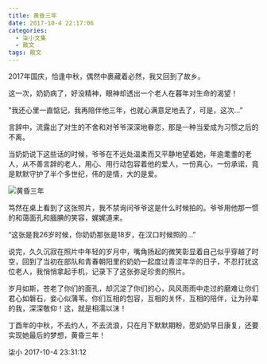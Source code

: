 ```yaml
---
title: 黄昏三年
date: 2017-10-4 22:17:06
categories:
  - 柒小文集
  - 散文
tags: 散文
---
```


2017年国庆，恰逢中秋，偶然中裹藏着必然，我又回到了故乡。

这一次，奶奶病了，好没精神，眼神却透出一个老人在暮年对生命的渴望！

"我还心里一直惦记，我再陪伴他三年，也就心满意足地去了，可是，这次…”

言辞中，流露出了对生的不舍和对爷爷深深地眷恋，那是一种当爱成为习惯之后的不离。

当奶奶说下这些话的时候，爷爷在不远处温柔而又平静地望着她，年逾耄耋的老人，从不善言辞的老人，用心、用行动包容着他的爱人，一份真心，一份承诺，竟是默默守护了半个多世纪，伟的是情，大的是爱。

<!-- more -->

![黄昏三年](/imgs/1509879103562.jpg)

笃然在桌上看到了这张照片，我不禁询问爷爷这是什么时候拍的。爷爷用他那一惯的和蔼面孔和腼腆的笑容，娓娓道来。

“这张是我26岁时候，你奶奶那张是18岁，在汉口时候照的…”

说完，久久沉寂在照片中年轻的岁月中，嘴角扬起的微笑彰显着自己似乎穿越了时空，回到了当初在部队和青春朝阳里的奶奶一起度过青涩年华的日子，不忍打扰这位老人，我悄悄拿起手机，记录下了这张弥足珍贵的照片。

岁月如斯，苍老了你们的面孔，却沉淀了你们的心，风风雨雨中走过的磨难让你们君心如磐石，妾心似蒲苇。你们互相的包容，互相的关怀，互相的陪伴，让为孙辈的我，深深敬仰！这，就是相濡以沫！

丁酉年的中秋，不去约人，不去流浪，只在月下默默期盼，愿奶奶早日康复，还要实现她最后的梦想，黄昏三年！

柒小
2017-10-4 23:31:12